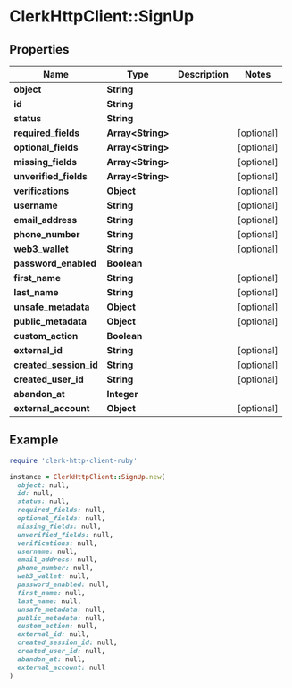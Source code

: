# ClerkHttpClient::SignUp

## Properties

| Name | Type | Description | Notes |
| ---- | ---- | ----------- | ----- |
| **object** | **String** |  |  |
| **id** | **String** |  |  |
| **status** | **String** |  |  |
| **required_fields** | **Array&lt;String&gt;** |  | [optional] |
| **optional_fields** | **Array&lt;String&gt;** |  | [optional] |
| **missing_fields** | **Array&lt;String&gt;** |  | [optional] |
| **unverified_fields** | **Array&lt;String&gt;** |  | [optional] |
| **verifications** | **Object** |  | [optional] |
| **username** | **String** |  | [optional] |
| **email_address** | **String** |  | [optional] |
| **phone_number** | **String** |  | [optional] |
| **web3_wallet** | **String** |  | [optional] |
| **password_enabled** | **Boolean** |  |  |
| **first_name** | **String** |  | [optional] |
| **last_name** | **String** |  | [optional] |
| **unsafe_metadata** | **Object** |  | [optional] |
| **public_metadata** | **Object** |  | [optional] |
| **custom_action** | **Boolean** |  |  |
| **external_id** | **String** |  | [optional] |
| **created_session_id** | **String** |  | [optional] |
| **created_user_id** | **String** |  | [optional] |
| **abandon_at** | **Integer** |  |  |
| **external_account** | **Object** |  | [optional] |

## Example

```ruby
require 'clerk-http-client-ruby'

instance = ClerkHttpClient::SignUp.new(
  object: null,
  id: null,
  status: null,
  required_fields: null,
  optional_fields: null,
  missing_fields: null,
  unverified_fields: null,
  verifications: null,
  username: null,
  email_address: null,
  phone_number: null,
  web3_wallet: null,
  password_enabled: null,
  first_name: null,
  last_name: null,
  unsafe_metadata: null,
  public_metadata: null,
  custom_action: null,
  external_id: null,
  created_session_id: null,
  created_user_id: null,
  abandon_at: null,
  external_account: null
)
```

